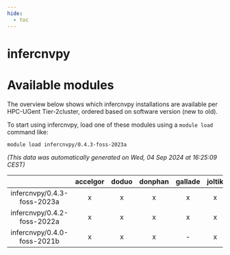 ```yaml
---
hide:
  - toc
---
```


infercnvpy
==========

# Available modules


The overview below shows which infercnvpy installations are available per HPC-UGent Tier-2cluster, ordered based on software version (new to old).

To start using infercnvpy, load one of these modules using a `module load` command like:

```shell
module load infercnvpy/0.4.3-foss-2023a
```

*(This data was automatically generated on Wed, 04 Sep 2024 at 16:25:09 CEST)*  

| |accelgor|doduo|donphan|gallade|joltik|shinx|skitty|
| :---: | :---: | :---: | :---: | :---: | :---: | :---: | :---: |
|infercnvpy/0.4.3-foss-2023a|x|x|x|x|x|x|x|
|infercnvpy/0.4.2-foss-2022a|x|x|x|x|x|-|x|
|infercnvpy/0.4.0-foss-2021b|x|x|x|-|x|-|x|
